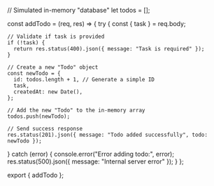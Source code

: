 // Simulated in-memory "database"
let todos = [];

const addTodo = (req, res) => {
  try {
    const { task } = req.body;

    // Validate if task is provided
    if (!task) {
      return res.status(400).json({ message: "Task is required" });
    }

    // Create a new "Todo" object
    const newTodo = {
      id: todos.length + 1, // Generate a simple ID
      task,
      createdAt: new Date(),
    };

    // Add the new "Todo" to the in-memory array
    todos.push(newTodo);

    // Send success response
    res.status(201).json({ message: "Todo added successfully", todo: newTodo });
  } catch (error) {
    console.error("Error adding todo:", error);
    res.status(500).json({ message: "Internal server error" });
  }
};

export { addTodo };
